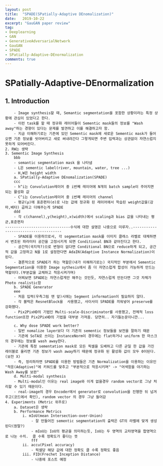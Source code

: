 ```yaml
---
layout: post
title:  "SPADE(SPatially-Adaptive DEnomalization)"
date:   2019-10-22
excerpt: "GauGAN paper review"
tag:
- Deeplearning
- GAN 
- GenerativeAdversarialNetwork
- GauGAN
- SPADE
- SPatially-Adaptive-DEnormalization
comments: true
---
```


SPatially-Adaptive-DEnormalization
==================================

## 1. Introduction

		- Image synthesis할 때, Semantic segmentation을 포함한 상황이라는 특정 상황에 관심이 있었다고 한다.
		- 이런 task를 할 때 정규화 레이어들이 Sementic mask들의 정보를 "Wash away"하는 경향이 있다는 문제를 발견하고 이를 해결하고자 함.
		- 지금 이해하기로는 기존에 있던 Sementic mask에 새로운 Sementic mask가 들어오면 기존 정보를 씻어버리고 새로 써내려간다 그렇게되면 주변 입력과는 상관없이 자연스럽지 못하게 되어버린다.
	2. RW는 생략
	3. Sementic Image Synthesis
		bbb
		- semantic segmentation mask 을 나타냄
		- L은 sementic label(river, mountain, water, tree ...)
		- H,W은 height width
		a. SPatially-Adaptive DEnomalization(SPADE)
		ccc
		- h^i는 Convolution레이어 중 i번째 레이어에 N개의 batch sample이 주어지면 되는 활성화 값
		- C^i는 Convolution레이어 중 i번째 레이어의 channel
		- 평균(μ)에 표준편차(σ)로 나눈 값에 정규화 된 레이어에서 학습된 weight값을(감마,베타) 곱하고 더해주는게 SPADE
		ddd
		- 각 c(channel),y(height),x(width)에서 scaling과 bias 값을 나타내는 평균,표준편차
	------------------------------수식에 대한 설명은 나중으로 미루자..-------------------------------------
		- SPADE를 이용하므로서, 각 segmentation mask를 이미지 클래스 라벨로 대체하면서 변조된 파라미터 공간을 고정시키게 되면 Conditional BN과 같아진다고 한다.
		- 공간적(국지적?)으로 변형이 없다면 Conditional BN으로 reduce하게 되고, 공간적 값을 고정하고 N을 1로 설정한다면 AdaIN(Adaptive Instance Normalization)이 된다.
		- 결론적으로 SPADE가 하는 역할은(내가 이해하기로는) 국지적인 부분에서 Sementic Segmentation을 이용한 Image sythesis에서 좀 더 자연스럽게 합성이 가능하게 만드는 역할이다.(부분값을 교체하고 적응시켜가며)
		- 어찌보면 SPADE는 자연스럽게만 해주는 것인듯, 자연스럽게 만든다면 그것 자체가 Photo realistic함
		b. SPADE Generator
		eee
		- 처음 입력(우측그림 맨 앞)시에는 Segment information이 필요하지 않다.
		- 각 블럭은 ResnetBlock을  사용했고, 사이사이 SPADE를 끼워넣어 preserve를 강화했다.
		- Pix2PixHD의 기법인 Multi-scale-Discriminator를 사용했고, 전체적 loss function또한 Pix2PixHD의 기법을 대부분 가져옴. 당연히.. 자기들논문이니깐...
		
		c. Why dose SPADE work better?
		- 일반 nomalize layer보다 더 기존의 sementic 정보들을 보전을 잘하기 때문
		- 기존에 SoTA로 쓰이는 InstanceNorm이 경우에는 flat하거나 uniform 한 마스크의 경우에는 정보를 wash away한다.
		- 기존에 특정 sementation mask로 모든 픽셀을 도배하고 다른 균일 한 값을 가진 레이블로 올리면 기존 정보가 wash away하기 때문에 정규화 된 활성화 값이 모두 0이된다. (보전 X)
		- 즉, 정리하자면 SPADE를 이용한 방법들은 기존 Normalization을 이용하는 이유인 "적응(Adaptive)"에 키워드를 맞추고 "부분적으로 적응시키며" -> "어색함을 야기하는 Wash Away를 보완"
		d. Multi-modal synthesis
		- Multi-modal인 이유는 real image와 이게 없을경우 random vector로 그냥 처리할 수 있기 때문이다.
		- real-image의 경우 Encoder에서 generator로 convolution을 진행한 뒤 넘겨주고(코드에서 확인), random vector 의 경우 그냥 들어감
	4. Experiments (Metric 위주로)
		a. Dataset은 생략
		b. Performance Metrics
			i. mIoU(mean Intersection-over-Union) 
				- 잘 만들어진 sementic segmentation의 출력은 GT의 라벨에 맞게 생성된다(뭔말?) 
				- mIoU는 IoU의 평균을 의미하는듯, IoU는 두 영역의 교차영역을 합영역으로 나눈 수치.  클 수록 정확도가 좋다는 뜻
				fff
			ii. accu(Pixel accuracy)
				- 픽셀당 해당 값에 대한 정확도 클 수록 정확도 좋음
			iii. FID(Frechet Inception Distance)
				- 나중에 포스트 예정

